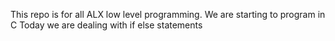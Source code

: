 This repo is for all ALX low level programming. We are starting to program in C
Today we are dealing with if else statements
